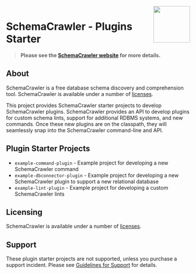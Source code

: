 <img src="https://raw.githubusercontent.com/schemacrawler/SchemaCrawler/master/schemacrawler-website/src/site/resources/images/schemacrawler_logo.png" height="100px" width="100px" align="right" />

# SchemaCrawler - Plugins Starter

> **Please see the [SchemaCrawler website](https://www.schemacrawler.com/) for more details.**

## About

SchemaCrawler is a free database schema discovery and comprehension tool. SchemaCrawler is available under a number of [licenses](https://sualeh.github.io/SchemaCrawler/license.html).

This project provides SchemaCrawler starter projects to develop SchemaCrawler plugins. SchemaCrawler provides an API to develop plugins for custom schema lints, support for additional RDBMS systems, and new commands. Once these new plugins are on the classpath, they will seamlessly snap into the SchemaCrawler command-line and API.

## Plugin Starter Projects

- `example-command-plugin` - Example project for developing a new SchemaCrawler command
- `example-dbconnector-plugin` - Example project for developing a new SchemaCrawler plugin to support a new relational database
- `example-lint-plugin` - Example project for developing a custom SchemaCrawler lints

## Licensing

SchemaCrawler is available under a number of [licenses](https://www.schemacrawler.com/license.html).

## Support

These plugin starter projects are not supported, unless you purchase a support incident. Please see [Guidelines for Support](https://sualeh.github.io/SchemaCrawler/consulting.html) for details.
